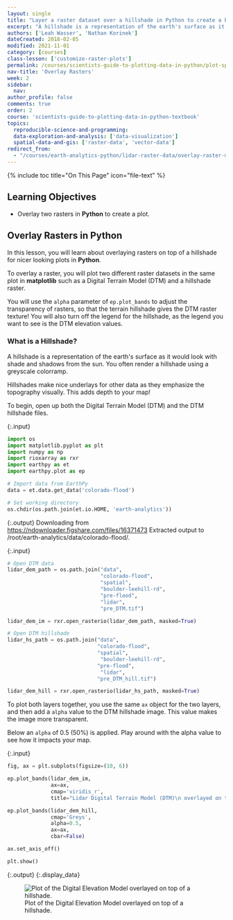 ```yaml
---
layout: single
title: "Layer a raster dataset over a hillshade in Python to create a beautiful basemap that represents topography."
excerpt: "A hillshade is a representation of the earth's surface as it would look with shade and shadows from the sun. Learn how to overlay raster data on top of a hillshade in Python."
authors: ['Leah Wasser', 'Nathan Korinek']
dateCreated: 2018-02-05
modified: 2021-11-01
category: [courses]
class-lesson: ['customize-raster-plots']
permalink: /courses/scientists-guide-to-plotting-data-in-python/plot-spatial-data/customize-raster-plots/overlay-raster-maps/
nav-title: 'Overlay Rasters'
week: 2
sidebar:
  nav:
author_profile: false
comments: true
order: 2
course: 'scientists-guide-to-plotting-data-in-python-textbook'
topics:
  reproducible-science-and-programming:
  data-exploration-and-analysis: ['data-visualization']
  spatial-data-and-gis: ['raster-data', 'vector-data']
redirect_from:
  - "/courses/earth-analytics-python/lidar-raster-data/overlay-raster-maps/"
---
```


{% include toc title="On This Page" icon="file-text" %}

<div class='notice--success' markdown="1">

## <i class="fa fa-graduation-cap" aria-hidden="true"></i> Learning Objectives

* Overlay two rasters in **Python** to create a plot.

</div>


## Overlay Rasters in Python

In this lesson, you will learn about overlaying rasters on top of a hillshade for nicer looking plots in **Python**. 

To overlay a raster, you will plot two different raster datasets in the same plot in **matplotlib** such as a Digital Terrain Model (DTM) and a hillshade raster. 

You will use the `alpha` parameter of `ep.plot_bands` to adjust the transparency of rasters, so that the terrain hillshade gives the DTM raster texture! You will also turn off the legend for the hillshade, as the legend you want to see is the DTM elevation values.


### What is a Hillshade?

A hillshade is a representation of the earth's surface as it would look with shade and shadows from the sun. You often render a hillshade using a greyscale colorramp.

Hillshades make nice underlays for other data as they emphasize the topography visually. This adds depth to your map!

To begin, open up both the Digital Terrain Model (DTM) and the DTM hillshade files.

{:.input}
```python
import os
import matplotlib.pyplot as plt
import numpy as np
import rioxarray as rxr
import earthpy as et
import earthpy.plot as ep

# Import data from EarthPy
data = et.data.get_data('colorado-flood')

# Set working directory
os.chdir(os.path.join(et.io.HOME, 'earth-analytics'))
```

{:.output}
    Downloading from https://ndownloader.figshare.com/files/16371473
    Extracted output to /root/earth-analytics/data/colorado-flood/.



{:.input}
```python
# Open DTM data
lidar_dem_path = os.path.join("data", 
                              "colorado-flood", 
                              "spatial", 
                              "boulder-leehill-rd", 
                              "pre-flood", 
                              "lidar", 
                              "pre_DTM.tif")

lidar_dem_im = rxr.open_rasterio(lidar_dem_path, masked=True)

# Open DTM hillshade
lidar_hs_path = os.path.join("data", 
                             "colorado-flood", 
                             "spatial", 
                              "boulder-leehill-rd", 
                             "pre-flood", 
                              "lidar", 
                             "pre_DTM_hill.tif")

lidar_dem_hill = rxr.open_rasterio(lidar_hs_path, masked=True)
```

To plot both layers together, you use the same `ax` object for the two layers, and then add a `alpha` value to the DTM hillshade image. This value makes the image more transparent. 

Below an `alpha` of 0.5 (50%) is applied. Play around with the alpha value to see how it impacts your map.

{:.input}
```python
fig, ax = plt.subplots(figsize=(10, 6))

ep.plot_bands(lidar_dem_im, 
              ax=ax, 
              cmap='viridis_r',
              title="Lidar Digital Terrain Model (DTM)\n overlayed on top of a hillshade")

ep.plot_bands(lidar_dem_hill, 
              cmap='Greys', 
              alpha=0.5, 
              ax=ax, 
              cbar=False)

ax.set_axis_off()

plt.show()
```

{:.output}
{:.display_data}

<figure>

<img src = "{{ site.url }}/images/courses/plot-data-in-python-textbook/02-plot-spatial-data/raster-plots/2018-02-05-maps02-overlay-rasters/2018-02-05-maps02-overlay-rasters_5_0.png" alt = "Plot of the Digital Elevation Model overlayed on top of a hillshade.">
<figcaption>Plot of the Digital Elevation Model overlayed on top of a hillshade.</figcaption>

</figure>



